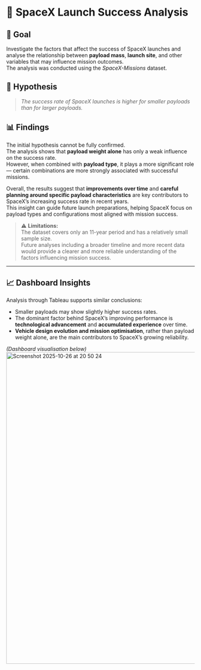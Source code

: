 # 🚀 SpaceX Launch Success Analysis

## 🎯 Goal
Investigate the factors that affect the success of SpaceX launches and analyse the relationship between **payload mass**, **launch site**, and other variables that may influence mission outcomes.  
The analysis was conducted using the *SpaceX-Missions* dataset.

## 🧠 Hypothesis
> *The success rate of SpaceX launches is higher for smaller payloads than for larger payloads.*

## 📊 Findings
The initial hypothesis cannot be fully confirmed.  
The analysis shows that **payload weight alone** has only a weak influence on the success rate.  
However, when combined with **payload type**, it plays a more significant role — certain combinations are more strongly associated with successful missions.

Overall, the results suggest that **improvements over time** and **careful planning around specific payload characteristics** are key contributors to SpaceX’s increasing success rate in recent years.  
This insight can guide future launch preparations, helping SpaceX focus on payload types and configurations most aligned with mission success.

> ⚠️ **Limitations:**  
> The dataset covers only an 11-year period and has a relatively small sample size.  
> Future analyses including a broader timeline and more recent data would provide a clearer and more reliable understanding of the factors influencing mission success.

---

## 📈 Dashboard Insights
Analysis through Tableau supports similar conclusions:

- Smaller payloads may show slightly higher success rates.  
- The dominant factor behind SpaceX’s improving performance is **technological advancement** and **accumulated experience** over time.  
- **Vehicle design evolution and mission optimisation**, rather than payload weight alone, are the main contributors to SpaceX’s growing reliability.

*(Dashboard visualisation below)*
<img width="1432" height="830" alt="Screenshot 2025-10-26 at 20 50 24" src="https://github.com/user-attachments/assets/bedad87b-0e7b-4677-b037-71e698712e70" />
